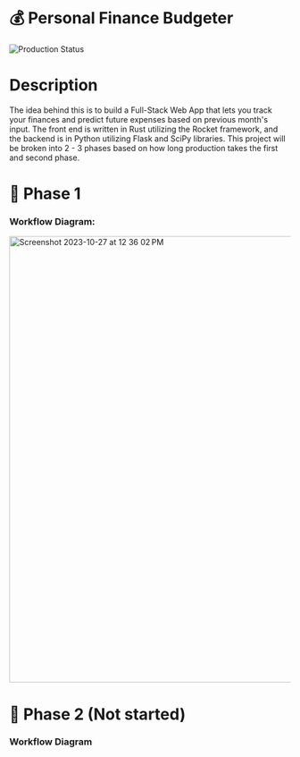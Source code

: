 <h1>💰 Personal Finance Budgeter </h1>

![Production Status](https://img.shields.io/badge/Production%20State-In%20Progress-orange)

# Description
The idea behind this is to build a Full-Stack Web App that lets you track your finances and predict future expenses based on previous month's input. The front end is written in Rust utilizing the Rocket framework, and the backend is in Python utilizing Flask and SciPy libraries. This project will be broken into 2 - 3 phases based on how long production takes the first and second phase.

<h1>🔸 Phase 1</h1>
<h3>Workflow Diagram:</h3>
<img width="798" alt="Screenshot 2023-10-27 at 12 36 02 PM" src="https://github.com/zander-raycraft/financeTracker-rust/assets/99677330/e1d2fc42-e58b-4339-91e5-137a0597c192">


<h1>🔸 Phase 2 
(Not started) </h1>
<h3>Workflow Diagram</h3>


